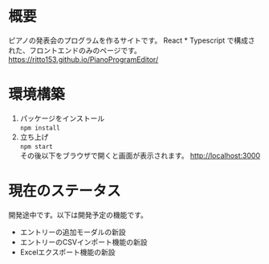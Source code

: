 # 概要
ピアノの発表会のプログラムを作るサイトです。
React * Typescript で構成された、フロントエンドのみのページです。  
https://ritto153.github.io/PianoProgramEditor/

# 環境構築
1. パッケージをインストール  
`npm install`  
2. 立ち上げ  
`npm start`  
その後以下をブラウザで開くと画面が表示されます。
[http://localhost:3000](http://localhost:3000)

# 現在のステータス
開発途中です。以下は開発予定の機能です。  
- エントリーの追加モーダルの新設
- エントリーのCSVインポート機能の新設
- Excelエクスポート機能の新設